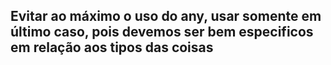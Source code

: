 ## Evitar ao máximo o uso do any, usar somente em último caso, pois devemos ser bem especificos em relação aos tipos das coisas
